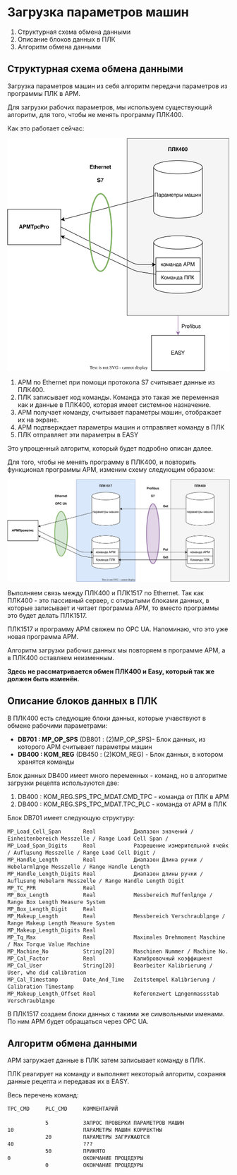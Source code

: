 # Загрузка параметров машин

1. Структурная схема обмена данными
2. Описание блоков данных в ПЛК
4. Алгоритм обмена данными

## Структурная схема обмена данными

Загрузка параметров машин из себя алгоритм передачи параметров из программы ПЛК в АРМ.

Для загрузки рабочих параметров, мы используем существующий алгоритм, для того, чтобы не менять программу ПЛК400.

Как это работает сейчас:

![](Загрузка%20параметров%20машин.drawio.svg)

1. АРМ по Ethernet при помощи протокола S7 считывает данные из ПЛК400.
2. ПЛК записывает код команды. Команда это такая же переменная как и данные в ПЛК400, которая имеет системное назначение.
3. АРМ получает команду, считывает параметры машин, отображает их на экране.
4. АРМ подтверждает параметры машин и отправляет команду в ПЛК
5. ПЛК отправляет эти параметры в EASY

Это упрощенный алгоритм, который будет подробно описан далее.

Для того, чтобы не менять программу в ПЛК400, и повторить функционал программы АРМ, изменим схему следующим образом:

![](Загрузка%20параметров%20машин%202.drawio.svg)

Выполняем связь между ПЛК400 и ПЛК1517 по Ethernet. Так как ПЛК400 - это пассивный сервер, с открытыми блоками данных, в которые записывает и читает программа АРМ, то вместо программы это будет делать ПЛК1517.

ПЛК1517 и программу АРМ свяжем по OPC UA. Напоминаю, что это уже новая программа АРМ.

Алгоритм загрузки рабочих данных мы повторяем в программе АРМ, а в ПЛК400 оставляем неизменным.

**Здесь не рассматривается обмен ПЛК400 и Easy, который так же должен быть изменён.**

## Описание блоков данных в ПЛК

В ПЛК400 есть следующие блоки данных, которые учавствуют в обмене рабочими параметрами:

- **DB701 : MP_OP_SPS** (DB801 : (2)MP_OP_SPS)- Блок данных, из которого АРМ считывает параметры машин
- **DB400 : KOM_REG** (DB450 : (2)KOM_REG) - Блок данных, в котором хранятся команды 

Блок данных DB400 имеет много переменных - команд, но в алгоритме загрузки рецепта используются две:
1. DB400 : KOM_REG.SPS_TPC_MDAT.CMD_TPC - команда от ПЛК в АРМ
2. DB400 : KOM_REG.SPS_TPC_MDAT.TPC_PLC - команда от АРМ в ПЛК

Блок DB701 имеет следующую структуру:
```
MP_Load_Cell_Span       Real            Диапазон значений / Einheitenbereich Messzelle / Range Load Cell Span /
MP_Load_Span_Digits	    Real            Разрешение измерительной ячейк / Auflцsung Messzelle / Range Load Cell Digit /
MP_Handle_Length        Real            Диапазон Длина ручки / Hebelarmlдnge Messzelle / Range Handle Length
MP_Handle_Length_Digits	Real            Диапазон длины ручки / Auflцsung Hebelarm Messzelle / Range Handle Length Digit
MP_TC_PPR               Real
MP_Box_Length           Real            Messbereich Muffenlдnge / Range Box Length Measure System
MP_Box_Length_Digit	    Real    
MP_Makeup_Length        Real            Messbereich Verschraublдnge / Range Makeup Length Measure System
MP_Makeup_Length_Digits	Real
MP_Tq_Max               Real            Maximales Drehmoment Maschine / Max Torque Value Machine
MP_Machine_No           String[20]      Maschinen Nummer / Machine No.
MP_Cal_Factor           Real            Калибровочный коэффициент
MP_Cal_User             String[20]      Bearbeiter Kalibrierung / User, who did calibration
MP_Cal_Timestamp        Date_And_Time   Zeitstempel Kalibrierung / Calibration Timestamp
MP_Makeup_Length_Offset	Real            Referenzwert Lдngenmassstab Verschraublдnge

```

В ПЛК1517 создаем блоки данных с такими же символьными именами. По ним АРМ будет обращаться через OPC UA.

## Алгоритм обмена данными

АРМ загружает данные в ПЛК затем записывает команду в ПЛК. 

ПЛК реагирует на команду и выполняет некоторый алгоритм, сохраняя данные рецепта и передавая их в EASY.

Весь перечень команд:
```
TPC_CMD     PLC_CMD     КОММЕНТАРИЙ

            5           ЗАПРОС ПРОВЕРКИ ПАРАМЕТРОВ МАШИН
10                      ПАРАМЕТРЫ МАШИН КОРРЕКТНЫ
            20          ПАРАМЕТРЫ ЗАГРУЖАЮТСЯ
40                      ???
            50          ПРИНЯТО
0                       ОКОНЧАНИЕ ПРОЦЕДУРЫ
            0           ОКОНЧАНИЕ ПРОЦЕДУРЫ
```

